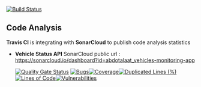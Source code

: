[![Build Status](https://travis-ci.org/abdotalaat/vehicles-monitoring-app.svg?branch=master)](https://travis-ci.org/abdotalaat/vehicles-monitoring-app)


















## Code Analysis

**Travis CI** is integrating with **SonarCloud** to publish code analysis statistics

- **Vehicle Status API**
  SonarCloud public url : https://sonarcloud.io/dashboard?id=abdotalaat_vehicles-monitoring-app

  [![Quality Gate Status](https://sonarcloud.io/api/project_badges/measure?project=abdotalaat_vehicles-monitoring-app&metric=alert_status)](https://sonarcloud.io/dashboard?id=abdotalaat_vehicles-monitoring-app) [![Bugs](https://sonarcloud.io/api/project_badges/measure?project=abdotalaat_vehicles-monitoring-app&metric=bugs)](https://sonarcloud.io/dashboard?id=abdotalaat_vehicles-monitoring-app)[![Coverage](https://sonarcloud.io/api/project_badges/measure?project=abdotalaat_vehicles-monitoring-app&metric=coverage)](https://sonarcloud.io/dashboard?id=abdotalaat_vehicles-monitoring-app)[![Duplicated Lines (%)](https://sonarcloud.io/api/project_badges/measure?project=abdotalaat_vehicles-monitoring-app&metric=duplicated_lines_density)](https://sonarcloud.io/dashboard?id=abdotalaat_vehicles-monitoring-app)[![Lines of Code](https://sonarcloud.io/api/project_badges/measure?project=abdotalaat_vehicles-monitoring-app&metric=ncloc)](https://sonarcloud.io/dashboard?id=abdotalaat_vehicles-monitoring-app)[![Vulnerabilities](https://sonarcloud.io/api/project_badges/measure?project=abdotalaat_vehicles-monitoring-app&metric=vulnerabilities)](https://sonarcloud.io/dashboard?id=abdotalaat_vehicles-monitoring-app)
  